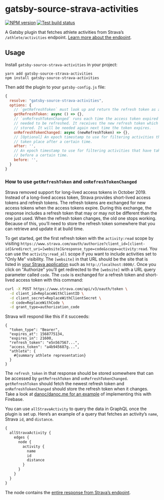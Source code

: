 # gatsby-source-strava-activities

[![NPM version](https://badgen.net/npm/v/gatsby-source-strava-activities)](https://www.npmjs.com/package/gatsby-source-strava-activities) [![Test build status](https://github.com/danoc/gatsby-source-strava-activities/workflows/Test/badge.svg)](https://github.com/danoc/gatsby-source-strava-activities/actions?query=workflow%3ATest)

A Gatsby plugin that fetches athlete activities from Strava’s `/athlete/activities` endpoint. [Learn more about the endpoint](https://developers.strava.com/docs/reference/#api-Activities-getLoggedInAthleteActivities).

## Usage

Install `gatsby-source-strava-activities` in your project:

```
yarn add gatsby-source-strava-activities
npm install gatsby-source-strava-activities
```

Then add the plugin to your `gatsby-config.js` file:

```js
{
  resolve: "gatsby-source-strava-activities",
  options: {
    // `getRefreshToken` must look up and return the refresh token as a string.
    getRefreshToken: async () => {},
    // `onRefreshTokenChanged` runs each time the access token expired and
    // needed to be refreshed. It receives the new refresh token which must be
    // stored. It will be needed again next time the token expires.
    onRefreshTokenChanged: async (newRefreshToken) => {},
    // [Optional] An epoch timestamp to use for filtering activities that have
    // taken place after a certain time.
    after: '',
    // An epoch timestamp to use for filtering activities that have taken place
    // before a certain time.
    before: '',
  }
}
```

### How to use `getRefreshToken` and `onRefreshTokenChanged`

Strava removed support for long-lived access tokens in October 2019. Instead of a long-lived access token, Strava provides short-lived access tokens and refresh tokens. The refresh tokens are exchanged for new access tokens when the access tokens expire. During this exchange, the response includes a refresh token that may or may not be different than the one just used. When the refresh token changes, the old one stops working. Because of this, you’ll need to store the refresh token somewhere that you can retrieve and update it at build time.

To get started, get the first refresh token with the `activity:read` scope by visiting `https://www.strava.com/oauth/authorize?client_id=[client-id]&redirect_uri=[website]&response_type=code&scope=activity:read`. You can use the `activity:read_all` scope if you want to include activities set to "Only Me" visibility. The `[website]` in that URL should be the site that is listed in [your Strava application](https://www.strava.com/settings/api) such as `http://localhost:8000/`. Once you click on "Authorize" you’ll get redirected to the `[website]` with a URL query parameter called `code`. The `code` is exchanged for a refresh token and short-lived access token with this command:

```bash
curl -X POST https://www.strava.com/api/v3/oauth/token \
  -d client_id=ReplaceWithClientID \
  -d client_secret=ReplaceWithClientSecret \
  -d code=ReplaceWithCode \
  -d grant_type=authorization_code
```

Strava will respond like this if it succeeds:

```
{
  "token_type": "Bearer",
  "expires_at": 1568775134,
  "expires_in": 21600,
  "refresh_token": "e5n567567...",
  "access_token": "a4b945687g...",
  "athlete": {
    #{summary athlete representation}
  }
}
```

The `refresh_token` in that response should be stored somewhere that can be accessed by `getRefreshToken` and `onRefreshTokenChanged`. `getRefreshToken` should fetch the newest refresh token and `onRefreshTokenChanged` should store the refresh token when it changes. Take a look at [danoc/danoc.me for an example](https://github.com/danoc/danoc.me/blob/a3bfece818d2c91fb8a72a4d775275cb4d522dca/gatsby-config.js#L38-L65) of implementing this with Firebase.

You can use `allStravaActivity` to query the data in GraphQL once the plugin is set up. Here’s an example of a query that fetches an activity’s `name`, Strava `id`, and `distance`.

```js
{
  allStravaActivity {
    edges {
      node {
        activity {
          name
          id
          distance
        }
      }
    }
  }
}
```

The node contains the [entire response from Strava’s endpoint](https://developers.strava.com/docs/reference/#api-Activities-getLoggedInAthleteActivities).
